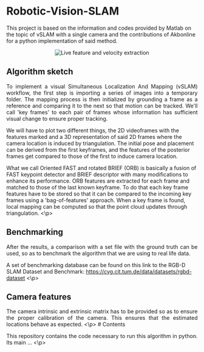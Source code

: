 # Robotic-Vision-SLAM
This project is based on the information and codes provided by Matlab on the topic of vSLAM with a single camera and the contributions of Akbonline for a python implementation of said method.
<p align="center">
  <img src="https://github.com/vmr48-ua/Robotic-Vision-SLAM/assets/78732677/920d9540-620f-4d8f-8cfc-6f25a30bb8ee" alt="Live feature and velocity extraction"/>
</p>

## Algorithm sketch
<p align="justify">
  To implement a visual Simultaneous Localization And Mapping (vSLAM) workflow, the first step is importing a series of images into a temporary folder. The mapping process is then initialized by grounding a frame as a reference and comparing it to the next so that motion can be tracked. We'll call 'key frames' to each pair of frames whose information has sufficient visual change to ensure proper tracking.
  
  We will have to plot two different things, the 2D videoframes with the features marked and a 3D representation of said 2D frames where the camera location is induced by triangulation. The initial pose and placement can be derived from the first keyframes, and the features of the posterior frames get compared to those of the first to induce camera location.
  
  What we call Oriented FAST and rotated BRIEF (ORB) is basically a fusion of FAST keypoint detector and BRIEF descriptor with many modifications to enhance its performance. ORB features are extracted for each frame and matched to those of the last known keyframe. To do that each key frame features have to be stored so that it can be compared to the incoming key frames using a 'bag-of-features' approach. When a key frame is found, local mapping can be computed so that the point cloud updates through triangulation. 
<\p>
## Benchmarking
<p align="justify">
  After the results, a comparison with a set file with the ground truth can be used, so as to benchmark the algorithm that we are using to real life data.
  
  A set of benchmarking database can be found on this link to the RGB-D SLAM Dataset and Benchmark:
  https://cvg.cit.tum.de/data/datasets/rgbd-dataset
<\p>

## Camera features
<p align="justify">
  The camera intrinsic and extrinsic matrix has to be provided so as to ensure the proper calibration of the camera. This ensures that the estimated locations behave as expected.
<\p>
# Contents
<p align="justify">
  This repository contains the code necessary to run this algorithm in python. Its main ...
<\p>
